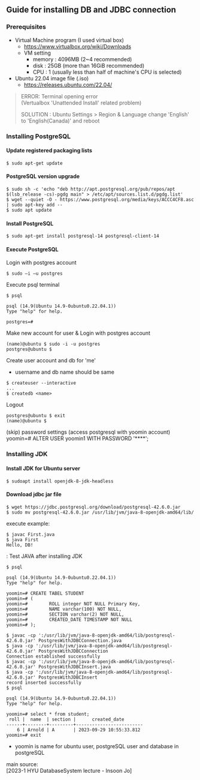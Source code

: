 ## Guide for installing DB and JDBC connection 
### Prerequisites
- Virtual Machine program (I used virtual box)
    - https://www.virtualbox.org/wiki/Downloads
    - VM setting
        - memory : 4096MB (2~4 recommended)
        - disk : 25GB (more than 16GiB recommended)
        - CPU : 1 (usually less than half of machine's CPU is selected)
- Ubuntu 22.04 image file (.iso)
    - https://releases.ubuntu.com/22.04/

> ERROR: Terminal opening error   
> (Vertualbox 'Unattended Install' related problem)
>    
> SOLUTION :
> Ubuntu Settings > Region & Language
> change 'English' to 'English(Canada)' and reboot

### Installing PostgreSQL

#### Update registered packaging lists
```
$ sudo apt-get update
```

#### PostgreSQL version upgrade
```
$ sudo sh -c 'echo "deb http://apt.postgresql.org/pub/repos/apt $(lsb_release -cs)-pgdg main" > /etc/apt/sources.list.d/pgdg.list'
$ wget --quiet -O - https://www.postgresql.org/media/keys/ACCC4CF8.asc | sudo apt-key add --
$ sudo apt update
```
#### Install PostgreSQL
```
$ sudo apt-get install postgresql-14 postgresql-client-14
```
#### Execute PostgreSQL
Login with postgres account
```
$ sudo –i –u postgres
```
Execute psql terminal
```
$ psql

psql (14.9(Ubuntu 14.9-0ubuntu0.22.04.1))
Type "help" for help.

postgres=#
```
Make new account for user & Login with postgres account
```
(name)@ubuntu $ sudo -i -u postgres
postgres@ubuntu $
```
Create user account and db for 'me'
- username and db name should be same
```
$ createuser --interactive
...
$ createdb <name>
```
Logout
```
postgres@ubuntu $ exit
(name)@ubuntu $ 
```
(skip) password settings (access postgresql with yoomin account)   
yoomin=# ALTER USER yoomin1 WITH PASSWORD '****';


### Installing JDK

#### Install JDK for Ubuntu server
```
$ sudoapt install openjdk-8-jdk-headless
```
#### Download jdbc jar file
```
$ wget https://jdbc.postgresql.org/download/postgresql-42.6.0.jar
$ sudo mv postgresql-42.6.0.jar /usr/lib/jvm/java-8-openjdk-amd64/lib/
```

execute example:   
```
$ javac First.java
$ java First
Hello, DB!
```
: Test JAVA after installing JDK

```
$ psql

psql (14.9(Ubuntu 14.9-0ubuntu0.22.04.1))
Type "help" for help.

yoomin=# CREATE TABEL STUDENT
yoomin=# (
yoomin=#        ROLL integer NOT NULL Primary Key,
yoomin=#        NAME varchar(100) NOT NULL,
yoomin=#        SECTION varchar(2) NOT NULL,
yoomin=#        CREATED_DATE TIMESTAMP NOT NULL
yoomin=# );

```

```
$ javac -cp ':/usr/lib/jvm/java-8-openjdk-amd64/lib/postgresql-42.6.0.jar' PostgresWithJDBCConnection.java
$ java -cp ':/usr/lib/jvm/java-8-openjdk-amd64/lib/postgresql-42.6.0.jar' PostgresWithJDBCConnection
Connection established successfully
$ javac -cp ':/usr/lib/jvm/java-8-openjdk-amd64/lib/postgresql-42.6.0.jar' PostgresWithJDBCInsert.java
$ java -cp ':/usr/lib/jvm/java-8-openjdk-amd64/lib/postgresql-42.6.0.jar' PostgresWithJDBCInsert
record inserted successfully
$ psql

psql (14.9(Ubuntu 14.9-0ubuntu0.22.04.1))
Type "help" for help.

yoomin=# select * from student;
 roll |  name  | section |      created_date 
------+--------+---------+-------------------------
    6 | Arnold | A       | 2023-09-29 10:55:33.812
yoomin=# exit
```

- yoomin is name for ubuntu user, postgreSQL user and database in postgreSQL


main source:   
[2023-1 HYU DatabaseSystem lecture - Insoon Jo]
